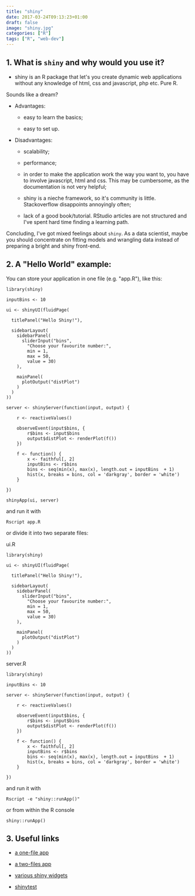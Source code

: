 ```yaml
---
title: "shiny"
date: 2017-03-24T09:13:23+01:00
draft: false
image: "shiny.jpg"
categories: ["R"]
tags: ["R", "web-dev"]
---
```


## 1. What is `shiny` and why would you use it?

* shiny is an R package that let's you create dynamic web applications without any knowledge of html, css and javascript, php etc. Pure R. 

Sounds like a dream?

* Advantages:

    * easy to learn the basics;

    * easy to set up.

* Disadvantages:

    * scalability;
    
    * performance;

    * in order to make the application work the way you want to, you have to involve javascript, html and css. This may be cumbersome, as the documentation is not very helpful;

    * shiny is a nieche framework, so it's community is little. Stackoverflow disappoints annoyingly often;

    * lack of a good book/tutorial. RStudio articles are not structured and I've spent hard time finding a learning path.

Concluding, I've got mixed feelings about `shiny`. As a data scientist, maybe you should concentrate on fitting models and wrangling data instead of preparing a bright and shiny front-end.

## 2. A "Hello World" example:

You can store your application in one file (e.g. "app.R"), like this:

```{r}
library(shiny)

inputBins <- 10

ui <- shinyUI(fluidPage(

  titlePanel("Hello Shiny!"),

  sidebarLayout(
    sidebarPanel(
      sliderInput("bins",
        "Choose your favourite number:",
        min = 1,
        max = 50,
        value = 30)
    ),

    mainPanel(
      plotOutput("distPlot")
    )
  )
))

server <- shinyServer(function(input, output) {

    r <- reactiveValues()

    observeEvent(input$bins, {
        r$bins <- input$bins
        output$distPlot <- renderPlot(f())
    })

    f <- function() {
        x <- faithful[, 2]
        inputBins <- r$bins
        bins <- seq(min(x), max(x), length.out = inputBins  + 1)
        hist(x, breaks = bins, col = 'darkgray', border = 'white')
    }

})

shinyApp(ui, server)
```

and run it with

```{r}
Rscript app.R
```

or divide it into two separate files:

ui.R
```{r}
library(shiny)

ui <- shinyUI(fluidPage(

  titlePanel("Hello Shiny!"),

  sidebarLayout(
    sidebarPanel(
      sliderInput("bins",
        "Choose your favourite number:",
        min = 1,
        max = 50,
        value = 30)
    ),

    mainPanel(
      plotOutput("distPlot")
    )
  )
))
```

server.R
```{r}
library(shiny)

inputBins <- 10

server <- shinyServer(function(input, output) {

    r <- reactiveValues()

    observeEvent(input$bins, {
        r$bins <- input$bins
        output$distPlot <- renderPlot(f())
    })

    f <- function() {
        x <- faithful[, 2]
        inputBins <- r$bins
        bins <- seq(min(x), max(x), length.out = inputBins  + 1)
        hist(x, breaks = bins, col = 'darkgray', border = 'white')
    }

})
```

and run it with
```{r}
Rscript -e "shiny::runApp()"
```

or from within the R console

```{r}
shiny::runApp()
```

## 3. Useful links

* [a one-file app](https://shiny.rstudio.com/gallery/single-file-shiny-app.html)

* [a two-files app](https://shiny.rstudio.com/articles/basics.html)

* [various shiny widgets](https://shiny.rstudio.com/gallery/widget-gallery.html)

* [shinytest](https://stackoverflow.com/questions/36338779/unit-testing-shiny-apps)
